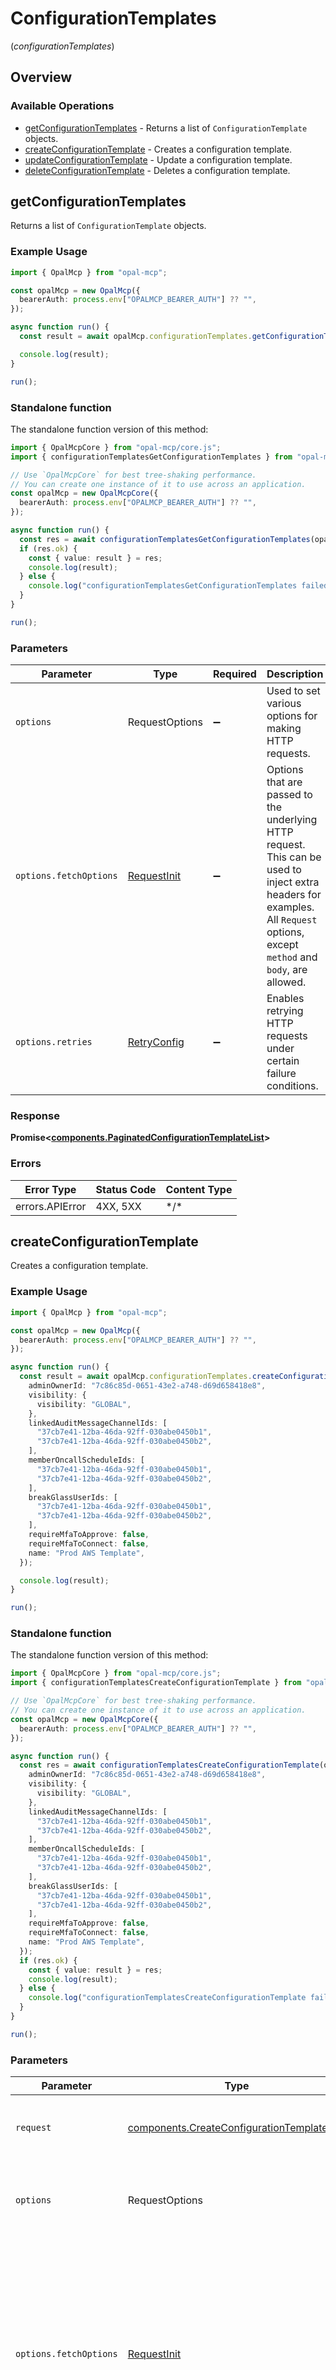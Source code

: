 # ConfigurationTemplates
(*configurationTemplates*)

## Overview

### Available Operations

* [getConfigurationTemplates](#getconfigurationtemplates) - Returns a list of `ConfigurationTemplate` objects.
* [createConfigurationTemplate](#createconfigurationtemplate) - Creates a configuration template.
* [updateConfigurationTemplate](#updateconfigurationtemplate) - Update a configuration template.
* [deleteConfigurationTemplate](#deleteconfigurationtemplate) - Deletes a configuration template.

## getConfigurationTemplates

Returns a list of `ConfigurationTemplate` objects.

### Example Usage

```typescript
import { OpalMcp } from "opal-mcp";

const opalMcp = new OpalMcp({
  bearerAuth: process.env["OPALMCP_BEARER_AUTH"] ?? "",
});

async function run() {
  const result = await opalMcp.configurationTemplates.getConfigurationTemplates();

  console.log(result);
}

run();
```

### Standalone function

The standalone function version of this method:

```typescript
import { OpalMcpCore } from "opal-mcp/core.js";
import { configurationTemplatesGetConfigurationTemplates } from "opal-mcp/funcs/configurationTemplatesGetConfigurationTemplates.js";

// Use `OpalMcpCore` for best tree-shaking performance.
// You can create one instance of it to use across an application.
const opalMcp = new OpalMcpCore({
  bearerAuth: process.env["OPALMCP_BEARER_AUTH"] ?? "",
});

async function run() {
  const res = await configurationTemplatesGetConfigurationTemplates(opalMcp);
  if (res.ok) {
    const { value: result } = res;
    console.log(result);
  } else {
    console.log("configurationTemplatesGetConfigurationTemplates failed:", res.error);
  }
}

run();
```

### Parameters

| Parameter                                                                                                                                                                      | Type                                                                                                                                                                           | Required                                                                                                                                                                       | Description                                                                                                                                                                    |
| ------------------------------------------------------------------------------------------------------------------------------------------------------------------------------ | ------------------------------------------------------------------------------------------------------------------------------------------------------------------------------ | ------------------------------------------------------------------------------------------------------------------------------------------------------------------------------ | ------------------------------------------------------------------------------------------------------------------------------------------------------------------------------ |
| `options`                                                                                                                                                                      | RequestOptions                                                                                                                                                                 | :heavy_minus_sign:                                                                                                                                                             | Used to set various options for making HTTP requests.                                                                                                                          |
| `options.fetchOptions`                                                                                                                                                         | [RequestInit](https://developer.mozilla.org/en-US/docs/Web/API/Request/Request#options)                                                                                        | :heavy_minus_sign:                                                                                                                                                             | Options that are passed to the underlying HTTP request. This can be used to inject extra headers for examples. All `Request` options, except `method` and `body`, are allowed. |
| `options.retries`                                                                                                                                                              | [RetryConfig](../../lib/utils/retryconfig.md)                                                                                                                                  | :heavy_minus_sign:                                                                                                                                                             | Enables retrying HTTP requests under certain failure conditions.                                                                                                               |

### Response

**Promise\<[components.PaginatedConfigurationTemplateList](../../models/components/paginatedconfigurationtemplatelist.md)\>**

### Errors

| Error Type      | Status Code     | Content Type    |
| --------------- | --------------- | --------------- |
| errors.APIError | 4XX, 5XX        | \*/\*           |

## createConfigurationTemplate

Creates a configuration template.

### Example Usage

```typescript
import { OpalMcp } from "opal-mcp";

const opalMcp = new OpalMcp({
  bearerAuth: process.env["OPALMCP_BEARER_AUTH"] ?? "",
});

async function run() {
  const result = await opalMcp.configurationTemplates.createConfigurationTemplate({
    adminOwnerId: "7c86c85d-0651-43e2-a748-d69d658418e8",
    visibility: {
      visibility: "GLOBAL",
    },
    linkedAuditMessageChannelIds: [
      "37cb7e41-12ba-46da-92ff-030abe0450b1",
      "37cb7e41-12ba-46da-92ff-030abe0450b2",
    ],
    memberOncallScheduleIds: [
      "37cb7e41-12ba-46da-92ff-030abe0450b1",
      "37cb7e41-12ba-46da-92ff-030abe0450b2",
    ],
    breakGlassUserIds: [
      "37cb7e41-12ba-46da-92ff-030abe0450b1",
      "37cb7e41-12ba-46da-92ff-030abe0450b2",
    ],
    requireMfaToApprove: false,
    requireMfaToConnect: false,
    name: "Prod AWS Template",
  });

  console.log(result);
}

run();
```

### Standalone function

The standalone function version of this method:

```typescript
import { OpalMcpCore } from "opal-mcp/core.js";
import { configurationTemplatesCreateConfigurationTemplate } from "opal-mcp/funcs/configurationTemplatesCreateConfigurationTemplate.js";

// Use `OpalMcpCore` for best tree-shaking performance.
// You can create one instance of it to use across an application.
const opalMcp = new OpalMcpCore({
  bearerAuth: process.env["OPALMCP_BEARER_AUTH"] ?? "",
});

async function run() {
  const res = await configurationTemplatesCreateConfigurationTemplate(opalMcp, {
    adminOwnerId: "7c86c85d-0651-43e2-a748-d69d658418e8",
    visibility: {
      visibility: "GLOBAL",
    },
    linkedAuditMessageChannelIds: [
      "37cb7e41-12ba-46da-92ff-030abe0450b1",
      "37cb7e41-12ba-46da-92ff-030abe0450b2",
    ],
    memberOncallScheduleIds: [
      "37cb7e41-12ba-46da-92ff-030abe0450b1",
      "37cb7e41-12ba-46da-92ff-030abe0450b2",
    ],
    breakGlassUserIds: [
      "37cb7e41-12ba-46da-92ff-030abe0450b1",
      "37cb7e41-12ba-46da-92ff-030abe0450b2",
    ],
    requireMfaToApprove: false,
    requireMfaToConnect: false,
    name: "Prod AWS Template",
  });
  if (res.ok) {
    const { value: result } = res;
    console.log(result);
  } else {
    console.log("configurationTemplatesCreateConfigurationTemplate failed:", res.error);
  }
}

run();
```

### Parameters

| Parameter                                                                                                                                                                      | Type                                                                                                                                                                           | Required                                                                                                                                                                       | Description                                                                                                                                                                    |
| ------------------------------------------------------------------------------------------------------------------------------------------------------------------------------ | ------------------------------------------------------------------------------------------------------------------------------------------------------------------------------ | ------------------------------------------------------------------------------------------------------------------------------------------------------------------------------ | ------------------------------------------------------------------------------------------------------------------------------------------------------------------------------ |
| `request`                                                                                                                                                                      | [components.CreateConfigurationTemplateInfo](../../models/components/createconfigurationtemplateinfo.md)                                                                       | :heavy_check_mark:                                                                                                                                                             | The request object to use for the request.                                                                                                                                     |
| `options`                                                                                                                                                                      | RequestOptions                                                                                                                                                                 | :heavy_minus_sign:                                                                                                                                                             | Used to set various options for making HTTP requests.                                                                                                                          |
| `options.fetchOptions`                                                                                                                                                         | [RequestInit](https://developer.mozilla.org/en-US/docs/Web/API/Request/Request#options)                                                                                        | :heavy_minus_sign:                                                                                                                                                             | Options that are passed to the underlying HTTP request. This can be used to inject extra headers for examples. All `Request` options, except `method` and `body`, are allowed. |
| `options.retries`                                                                                                                                                              | [RetryConfig](../../lib/utils/retryconfig.md)                                                                                                                                  | :heavy_minus_sign:                                                                                                                                                             | Enables retrying HTTP requests under certain failure conditions.                                                                                                               |

### Response

**Promise\<[components.ConfigurationTemplate](../../models/components/configurationtemplate.md)\>**

### Errors

| Error Type      | Status Code     | Content Type    |
| --------------- | --------------- | --------------- |
| errors.APIError | 4XX, 5XX        | \*/\*           |

## updateConfigurationTemplate

Update a configuration template.

### Example Usage

```typescript
import { OpalMcp } from "opal-mcp";

const opalMcp = new OpalMcp({
  bearerAuth: process.env["OPALMCP_BEARER_AUTH"] ?? "",
});

async function run() {
  const result = await opalMcp.configurationTemplates.updateConfigurationTemplate({
    configurationTemplateId: "7c86c85d-0651-43e2-a748-d69d658418e8",
    name: "Prod AWS Template",
    adminOwnerId: "7c86c85d-0651-43e2-a748-d69d658418e8",
    visibility: {
      visibility: "GLOBAL",
    },
    linkedAuditMessageChannelIds: [
      "37cb7e41-12ba-46da-92ff-030abe0450b1",
      "37cb7e41-12ba-46da-92ff-030abe0450b2",
    ],
    memberOncallScheduleIds: [
      "37cb7e41-12ba-46da-92ff-030abe0450b1",
      "37cb7e41-12ba-46da-92ff-030abe0450b2",
    ],
    breakGlassUserIds: [
      "37cb7e41-12ba-46da-92ff-030abe0450b1",
      "37cb7e41-12ba-46da-92ff-030abe0450b2",
    ],
    requireMfaToApprove: false,
    requireMfaToConnect: false,
  });

  console.log(result);
}

run();
```

### Standalone function

The standalone function version of this method:

```typescript
import { OpalMcpCore } from "opal-mcp/core.js";
import { configurationTemplatesUpdateConfigurationTemplate } from "opal-mcp/funcs/configurationTemplatesUpdateConfigurationTemplate.js";

// Use `OpalMcpCore` for best tree-shaking performance.
// You can create one instance of it to use across an application.
const opalMcp = new OpalMcpCore({
  bearerAuth: process.env["OPALMCP_BEARER_AUTH"] ?? "",
});

async function run() {
  const res = await configurationTemplatesUpdateConfigurationTemplate(opalMcp, {
    configurationTemplateId: "7c86c85d-0651-43e2-a748-d69d658418e8",
    name: "Prod AWS Template",
    adminOwnerId: "7c86c85d-0651-43e2-a748-d69d658418e8",
    visibility: {
      visibility: "GLOBAL",
    },
    linkedAuditMessageChannelIds: [
      "37cb7e41-12ba-46da-92ff-030abe0450b1",
      "37cb7e41-12ba-46da-92ff-030abe0450b2",
    ],
    memberOncallScheduleIds: [
      "37cb7e41-12ba-46da-92ff-030abe0450b1",
      "37cb7e41-12ba-46da-92ff-030abe0450b2",
    ],
    breakGlassUserIds: [
      "37cb7e41-12ba-46da-92ff-030abe0450b1",
      "37cb7e41-12ba-46da-92ff-030abe0450b2",
    ],
    requireMfaToApprove: false,
    requireMfaToConnect: false,
  });
  if (res.ok) {
    const { value: result } = res;
    console.log(result);
  } else {
    console.log("configurationTemplatesUpdateConfigurationTemplate failed:", res.error);
  }
}

run();
```

### Parameters

| Parameter                                                                                                                                                                      | Type                                                                                                                                                                           | Required                                                                                                                                                                       | Description                                                                                                                                                                    |
| ------------------------------------------------------------------------------------------------------------------------------------------------------------------------------ | ------------------------------------------------------------------------------------------------------------------------------------------------------------------------------ | ------------------------------------------------------------------------------------------------------------------------------------------------------------------------------ | ------------------------------------------------------------------------------------------------------------------------------------------------------------------------------ |
| `request`                                                                                                                                                                      | [components.UpdateConfigurationTemplateInfo](../../models/components/updateconfigurationtemplateinfo.md)                                                                       | :heavy_check_mark:                                                                                                                                                             | The request object to use for the request.                                                                                                                                     |
| `options`                                                                                                                                                                      | RequestOptions                                                                                                                                                                 | :heavy_minus_sign:                                                                                                                                                             | Used to set various options for making HTTP requests.                                                                                                                          |
| `options.fetchOptions`                                                                                                                                                         | [RequestInit](https://developer.mozilla.org/en-US/docs/Web/API/Request/Request#options)                                                                                        | :heavy_minus_sign:                                                                                                                                                             | Options that are passed to the underlying HTTP request. This can be used to inject extra headers for examples. All `Request` options, except `method` and `body`, are allowed. |
| `options.retries`                                                                                                                                                              | [RetryConfig](../../lib/utils/retryconfig.md)                                                                                                                                  | :heavy_minus_sign:                                                                                                                                                             | Enables retrying HTTP requests under certain failure conditions.                                                                                                               |

### Response

**Promise\<[components.ConfigurationTemplate](../../models/components/configurationtemplate.md)\>**

### Errors

| Error Type      | Status Code     | Content Type    |
| --------------- | --------------- | --------------- |
| errors.APIError | 4XX, 5XX        | \*/\*           |

## deleteConfigurationTemplate

Deletes a configuration template.

### Example Usage

```typescript
import { OpalMcp } from "opal-mcp";

const opalMcp = new OpalMcp({
  bearerAuth: process.env["OPALMCP_BEARER_AUTH"] ?? "",
});

async function run() {
  await opalMcp.configurationTemplates.deleteConfigurationTemplate({
    configurationTemplateId: "4baf8423-db0a-4037-a4cf-f79c60cb67a5",
  });


}

run();
```

### Standalone function

The standalone function version of this method:

```typescript
import { OpalMcpCore } from "opal-mcp/core.js";
import { configurationTemplatesDeleteConfigurationTemplate } from "opal-mcp/funcs/configurationTemplatesDeleteConfigurationTemplate.js";

// Use `OpalMcpCore` for best tree-shaking performance.
// You can create one instance of it to use across an application.
const opalMcp = new OpalMcpCore({
  bearerAuth: process.env["OPALMCP_BEARER_AUTH"] ?? "",
});

async function run() {
  const res = await configurationTemplatesDeleteConfigurationTemplate(opalMcp, {
    configurationTemplateId: "4baf8423-db0a-4037-a4cf-f79c60cb67a5",
  });
  if (res.ok) {
    const { value: result } = res;
    
  } else {
    console.log("configurationTemplatesDeleteConfigurationTemplate failed:", res.error);
  }
}

run();
```

### Parameters

| Parameter                                                                                                                                                                      | Type                                                                                                                                                                           | Required                                                                                                                                                                       | Description                                                                                                                                                                    |
| ------------------------------------------------------------------------------------------------------------------------------------------------------------------------------ | ------------------------------------------------------------------------------------------------------------------------------------------------------------------------------ | ------------------------------------------------------------------------------------------------------------------------------------------------------------------------------ | ------------------------------------------------------------------------------------------------------------------------------------------------------------------------------ |
| `request`                                                                                                                                                                      | [operations.DeleteConfigurationTemplateRequest](../../models/operations/deleteconfigurationtemplaterequest.md)                                                                 | :heavy_check_mark:                                                                                                                                                             | The request object to use for the request.                                                                                                                                     |
| `options`                                                                                                                                                                      | RequestOptions                                                                                                                                                                 | :heavy_minus_sign:                                                                                                                                                             | Used to set various options for making HTTP requests.                                                                                                                          |
| `options.fetchOptions`                                                                                                                                                         | [RequestInit](https://developer.mozilla.org/en-US/docs/Web/API/Request/Request#options)                                                                                        | :heavy_minus_sign:                                                                                                                                                             | Options that are passed to the underlying HTTP request. This can be used to inject extra headers for examples. All `Request` options, except `method` and `body`, are allowed. |
| `options.retries`                                                                                                                                                              | [RetryConfig](../../lib/utils/retryconfig.md)                                                                                                                                  | :heavy_minus_sign:                                                                                                                                                             | Enables retrying HTTP requests under certain failure conditions.                                                                                                               |

### Response

**Promise\<void\>**

### Errors

| Error Type      | Status Code     | Content Type    |
| --------------- | --------------- | --------------- |
| errors.APIError | 4XX, 5XX        | \*/\*           |